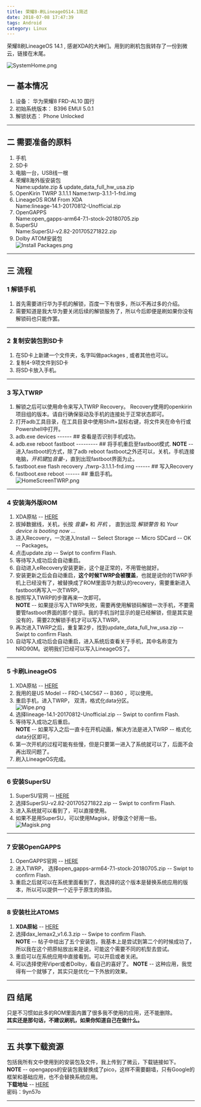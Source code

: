 ```yaml
---
title: 荣耀8-刷LineageOS14.1简述
date: 2018-07-08 17:47:39
tags: Android
category: Linux
---
```


荣耀8刷LineageOS 14.1 , 感谢XDA的大神们。用到的刷机包我转存了一份到微云，链接在末尾。  

<!-- more -->  

![SystemHome.png](https://i.loli.net/2018/08/02/5b628ca68c86f.png)

## 一 基本情况
1. 设备： 华为荣耀8 FRD-AL10 国行  
1. 初始系统版本： B396   EMUI 5.0.1   
1. 解锁状态： Phone Unlocked  

---
## 二 需要准备的原料
1. 手机  
1. SD卡  
1. 电脑一台，USB线一根  
1. 荣耀8海外版安装包  
    Name:update.zip & update_data_full_hw_usa.zip
1. OpenKirin TWRP 3.1.1.1 
    Name:twrp-3.1.1-1-frd.img 
1. LineageOS ROM From XDA  
    Name:lineage-14.1-20170812-Unofficial.zip
1. OpenGAPPS  
    Name:open_gapps-arm64-7.1-stock-20180705.zip 
1. SuperSU  
    Name:SuperSU-v2.82-201705271822.zip
1. Dolby ATOM安装包  
![Install Packages.png](https://i.loli.net/2018/08/02/5b628c9965473.png)

---
## 三 流程
### 1 解锁手机
1. 首先需要进行华为手机的解锁，百度一下有很多，所以不再过多的介绍。
1. 需要知道是我大华为要关闭后续的解锁服务了，所以今后即便是刷如果你没有解锁码也只能作罢。

---
### 2 复制安装包到SD卡
1. 在SD卡上新建一个文件夹，名字叫做packages , 或者其他也可以。
1. 复制4-9项文件到SD卡
1. 将SD卡放入手机。

---
### 3 写入TWRP
1. 解锁之后可以使用命令来写入TWRP Recovery。 Recovery使用的openkirin项目组的版本。请自行确保驱动及手机的连接处于正常状态即可。
1. 打开adb工具目录，在工具目录中使用Shift+鼠标右键，将文件夹在命令行或Powershell中打开。
1. adb.exe devices   ------  ## 查看是否识别手机成功。
1. adb.exe reboot fastboot --------- ## 将手机重启至fastboot模式.
    **NOTE** -- 进入fastboot的方式，除了adb reboot fastboot之外还可以，关机，手机连接电脑，*开机键*加*音量-*，直到出现fastboot界面为止。
1. fastboot.exe flash recovery ./twrp-3.1.1.1-frd.img ------  ## 写入Recovery
1. fastboot.exe reboot ------  ## 重启手机。  
![HomeScreenTWRP.png](https://i.loli.net/2018/08/02/5b628c9962113.png)

---
### 4 安装海外版ROM
1. XDA原帖 -- [HERE](https://forum.xda-developers.com/honor-8/how-to/to-emui5-custom-roms-tested-openkirin-t3638445)
1. 拔掉数据线，关机，长按 *音量+* 和 *开机* ， 直到出现 *解锁警告* 和 *Your device is booting now ...*
1. 进入Recovery，一次进入Install -- Select Storage -- Micro SDCard -- OK -- Packages。
1. 点击update.zip -- Swipt to confirm Flash. 
1. 等待写入成功后会自动重启。
1. 自动进入eRecovery安装更新，这个是正常的，不用管他就好。
1. 安装更新之后会自动重启，**这个时候TWRP会被覆盖**，也就是说你的TWRP手机上已经没有了，被替换成了ROM里面华为默认的recovery，需要重新进入fastboot再写入一次TWRP。
1. 按照写入TWRP的步骤再来一次即可。  
    **NOTE** -- 如果提示写入TWRP失败，需要再使用解锁码解锁一次手机，不要需要管fastboot界面的那个提示。我的手机当时显示的是已经解锁，但是其实是没有的，需要2次解锁手机才可以写入TWRP。
1. 再次进入TWRP之后，重复第2步，找到update_data_full_hw_usa.zip -- Swipt to confirm Flash.
1. 自动写入成功后会自动重启，进入系统后查看关于手机，其中名称变为NRD90M。说明我们已经可以写入LineageOS了。

---
### 5 卡刷LineageOS
1. XDA原帖 -- [HERE](https://forum.xda-developers.com/honor-8/development/rom-lineageos-14-1-honor-8-t3615506)
1. 我用的是US Model -- FRD-L14C567 -- B360 ，可以使用。
1. 重启手机，进入TWRP， 双清，格式化data分区。  
![Wipe.png](https://i.loli.net/2018/08/02/5b628c9961462.png)
1. 选择lineage-14.1-20170812-Unofficial.zip -- Swipt to confirm Flash.
1. 等待写入成功之后重启。  
**NOTE** -- 如果写入之后一直卡在开机动画，解决方法是进入TWRP -- 格式化data分区即可。
1. 第一次开机的过程可能有些慢，但是只要第一进入了系统就可以了，后面不会再出现问题了。
1. 刷入LineageOS完成。

---
### 6 安装SuperSU
1. SuperSU官网 -- [HERE](http://www.supersu.com/)
1. 选择SuperSU-v2.82-201705271822.zip -- Swipt to confirm Flash.
1. 进入系统就可以看到了，可以直接使用。
1. 如果不是用SuperSU，可以使用Magisk，好像这个好用一些。  
![Magisk.png](https://i.loli.net/2018/08/02/5b628c9964202.png)

---
### 7 安装OpenGAPPS
1. OpenGAPPS官网 -- [HERE](https://opengapps.org/)
1. 进入TWRP， 选择open_gapps-arm64-7.1-stock-20180705.zip -- Swipt to confirm Flash.
1. 重启之后就可以在系统里面看到了，我选择的这个版本是替换系统应用的版本，所以可以提供一个近乎于原生的体验。

---
### 8 安装杜比ATOMS
1. **XDA原帖** -- [HERE](https://forum.xda-developers.com/android/apps-games/soundmod-axon-7-dolby-atmos-t3412342)
1. 选择dax_lemax2_v1.6.3.zip -- Swipe to confirm Flash.  
**NOTE** -- 帖子中给出了五个安装包，我基本上是尝试到第二个的时候成功了，所以我在这个把原帖放出来是说，可能这个需要不同的机型去尝试。
1. 重启可以在系统应用中直接看到。可以开启或者关闭。  
1. 可以选择使用Viper或者Dolby，看自己的喜好了。
**NOTE** -- 这种应用，我觉得有一个就够了，其实只是优化一下外放的效果。

---
## 四 结尾
只是不习惯如此多的ROM里面内置了很多我不使用的应用，还不能删除。  
**其实还是那句话，不建议刷机，如果你知道自己在做什么。**

---
## 五 共享下载资源
包括我所有文中使用到的安装包及文件，我上传到了微云，下载链接如下。 
**NOTE** -- opengapps的安装包我替换成了pico，这样不需要翻墙，只有Google的框架和基础应用，也不会替换系统应用。  
**下载地址** -- [HERE](https://share.weiyun.com/5wQdXtO)   
密码：9yn57o

---